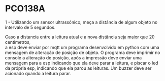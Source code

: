 # PCO138A

1 - Utilizando um sensor ultrassônico, meça a distância de algum objeto no intervalo de 5 segundos. 

Caso a distancia entre a leitura atual e a nova distância seja maior que 20 centímetros,  
a esp deve enviar por mqtt um programa desenvolvido em python com uma mensagem de alteração 
de posição de objeto. O programa deve imprimir no console a alteração de posição, após a impressão 
deve enviar uma mensagem para a esp indicando que ela deve parar a leitura, e piscar o led da própria 
esp, indicando que ela parou as leituras. Um buzzer deve ser acionado quando a leitura parar.
